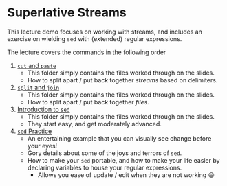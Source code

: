 # Superlative Streams

This lecture demo focuses on working with streams, and includes an exercise on wielding
`sed` with (extended) regular expressions.

The lecture covers the commands in the following order

1. [`cut` and `paste`](cut_paste)
    - This folder simply contains the files worked through on the slides.
    - How to split apart / put back together _streams_ based on delimiters.
2. [`split` and `join`](split_join)
    - This folder simply contains the files worked through on the slides.
    - How to split apart / put back together _files_.
3. [Introduction to `sed`](sed)
    - This folder simply contains the files worked through on the slides.
    - They start easy, and get moderately advanced.
4. [`sed` Practice](practice)
    - An entertaining example that you can visually see change before your eyes!
    - Gory details about some of the joys and terrors of `sed`.
    - How to make your `sed` portable, and how to make your life easier by declaring
      variables to house your regular expressions.
        - Allows you ease of update / edit when they are not working :smile:
